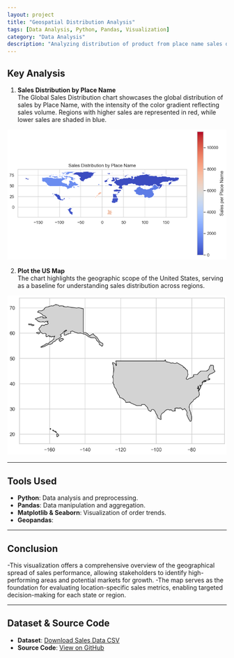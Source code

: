 ```yaml
---
layout: project
title: "Geospatial Distribution Analysis"
tags: [Data Analysis, Python, Pandas, Visualization]
category: "Data Analysis"
description: "Analyzing distribution of product from place name sales data."
---
```


## Key Analysis  

1. **Sales Distribution by Place Name**  
   The Global Sales Distribution chart showcases the global distribution of sales by Place Name, with the intensity of the color gradient reflecting sales volume. Regions with higher sales are represented in red, while lower sales are shaded in blue.
   
![Trends](../../assets/images/sales_distribution.PNG)

2. **Plot the US Map**  
   The chart highlights the geographic scope of the United States, serving as a baseline for understanding sales distribution across regions.
   
![Top](../../assets/images/map.PNG)

---

## Tools Used  
- **Python**: Data analysis and preprocessing.  
- **Pandas**: Data manipulation and aggregation.  
- **Matplotlib & Seaborn**: Visualization of order trends.
- **Geopandas**:

---

## Conclusion  
-This visualization offers a comprehensive overview of the geographical spread of sales performance, allowing stakeholders to identify high-performing areas and potential markets for growth.
-The map serves as the foundation for evaluating location-specific sales metrics, enabling targeted decision-making for each state or region.



---

## Dataset & Source Code  
- **Dataset**: [Download Sales Data CSV](../../assets/data/sales.csv)  
- **Source Code**: [View on GitHub](https://github.com/hanif-dev/sales-analysis)
